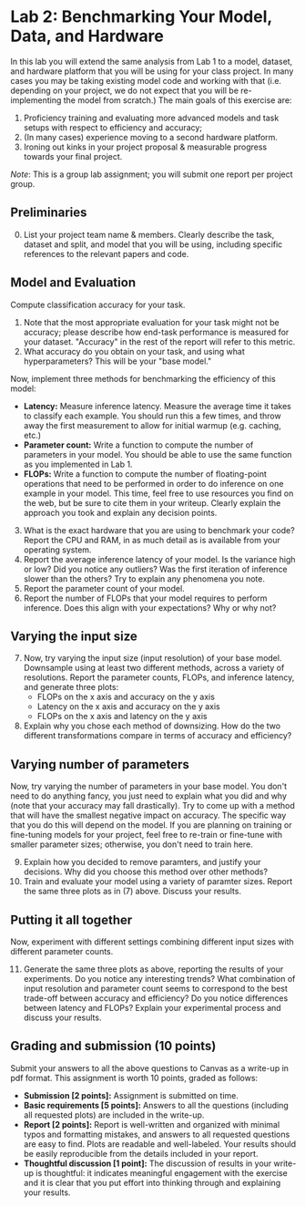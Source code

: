 Lab 2: Benchmarking Your Model, Data, and Hardware
===
In this lab you will extend the same analysis from Lab 1 to a model, dataset, and hardware platform that you will be using for your class project. 
In many cases you may be taking existing model code and working with that (i.e. depending on your project, we do not expect that you will be re-implementing the model from scratch.)
The main goals of this exercise are: 
 1. Proficiency training and evaluating more advanced models and task setups with respect to efficiency and accuracy; 
 2. (In many cases) experience moving to a second hardware platform.
 3. Ironing out kinks in your project proposal & measurable progress towards your final project.

*Note*: This is a group lab assignment; you will submit one report per project group.

Preliminaries
----
0. List your project team name & members. Clearly describe the task, dataset and split, and model that you will be using, including specific references to the relevant papers and code.


Model and Evaluation
----
Compute classification accuracy for your task.
1. Note that the most appropriate evaluation for your task might not be accuracy; please describe how end-task performance is measured for your dataset. "Accuracy" in the rest of the report will refer to this metric.
2. What accuracy do you obtain on your task, and using what hyperparameters? This will be your "base model." 

Now, implement three methods for benchmarking the efficiency of this model:
- **Latency:** Measure inference latency. Measure the average time it takes to classify each example. You should run this a few times, and throw away the first measurement to allow for initial warmup (e.g. caching, etc.) 
- **Parameter count:** Write a function to compute the number of parameters in your model. You should be able to use the same function as you implemented in Lab 1.
- **FLOPs:** Write a function to compute the number of floating-point operations that need to be performed in order to do inference on one example in your model. This time, feel free to use resources you find on the web, but be sure to cite them in your writeup. Clearly explain the approach you took and explain any decision points.

3. What is the exact hardware that you are using to benchmark your code? Report the CPU and RAM, in as much detail as is available from your operating system.
4. Report the average inference latency of your model. Is the variance high or low? Did you notice any outliers? Was the first iteration of inference slower than the others? Try to explain any phenomena you note.
5. Report the parameter count of your model.  
6. Report the number of FLOPs that your model requires to perform inference. Does this align with your expectations? Why or why not?

Varying the input size
----

7. Now, try varying the input size (input resolution) of your base model. Downsample using at least two different methods, across a variety of resolutions. Report the parameter counts, FLOPs, and inference latency, and generate three plots:
    - FLOPs on the x axis and accuracy on the y axis
    - Latency on the x axis and accuracy on the y axis
    - FLOPs on the x axis and latency on the y axis
8. Explain why you chose each method of downsizing. How do the two different transformations compare in terms of accuracy and efficiency?

Varying number of parameters
----
Now, try varying the number of parameters in your base model. You don't need to do anything fancy, you just need to explain what you did and why (note that your accuracy may fall drastically). 
Try to come up with a method that will have the smallest negative impact on accuracy. The specific way that you do this will depend on the model. If you are planning on training or fine-tuning models for your project, 
feel free to re-train or fine-tune with smaller parameter sizes; otherwise, you don't need to train here.

9. Explain how you decided to remove paramters, and justify your decisions. Why did you choose this method over other methods?
10. Train and evaluate your model using a variety of paramter sizes. Report the same three plots as in (7) above. Discuss your results.
   
Putting it all together
----
Now, experiment with different settings combining different input sizes with different parameter counts. 

11. Generate the same three plots as above, reporting the results of your experiments. Do you notice any interesting trends? What combination of input resolution and parameter count seems to correspond to the best trade-off between accuracy and efficiency? Do you notice differences between latency and FLOPs? Explain your experimental process and discuss your results.

Grading and submission (10 points)
----
Submit your answers to all the above questions to Canvas as a write-up in pdf format. This assignment is worth 10 points, graded as follows: 
- **Submission [2 points]:** Assignment is submitted on time.
- **Basic requirements [5 points]:** Answers to all the questions (including all requested plots) are included in the write-up.
- **Report [2 points]:** Report is well-written and organized with minimal typos and formatting mistakes, and answers to all requested questions are easy to find. Plots are readable and well-labeled. Your results should be easily reproducible from the details included in your report.
- **Thoughtful discussion [1 point]:** The discussion of results in your write-up is thoughtful: it indicates meaningful engagement with the exercise and it is clear that you put effort into thinking through and explaining your results.
